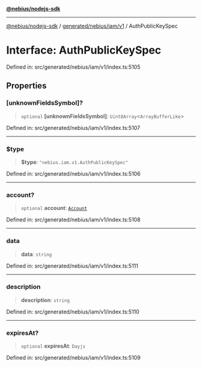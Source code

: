 [**@nebius/nodejs-sdk**](../../../../../README.md)

***

[@nebius/nodejs-sdk](../../../../../README.md) / [generated/nebius/iam/v1](../README.md) / AuthPublicKeySpec

# Interface: AuthPublicKeySpec

Defined in: src/generated/nebius/iam/v1/index.ts:5105

## Properties

### \[unknownFieldsSymbol\]?

> `optional` **\[unknownFieldsSymbol\]**: `Uint8Array`\<`ArrayBufferLike`\>

Defined in: src/generated/nebius/iam/v1/index.ts:5107

***

### $type

> **$type**: `"nebius.iam.v1.AuthPublicKeySpec"`

Defined in: src/generated/nebius/iam/v1/index.ts:5106

***

### account?

> `optional` **account**: [`Account`](Account.md)

Defined in: src/generated/nebius/iam/v1/index.ts:5108

***

### data

> **data**: `string`

Defined in: src/generated/nebius/iam/v1/index.ts:5111

***

### description

> **description**: `string`

Defined in: src/generated/nebius/iam/v1/index.ts:5110

***

### expiresAt?

> `optional` **expiresAt**: `Dayjs`

Defined in: src/generated/nebius/iam/v1/index.ts:5109
